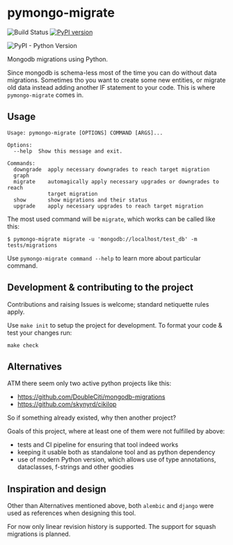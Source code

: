 # pymongo-migrate

![Build Status](https://github.com/stxnext/pymongo-migrate/actions/workflows/test.yml/badge.svg)
[![PyPI version](https://badge.fury.io/py/pymongo-migrate.svg)](https://badge.fury.io/py/pymongo-migrate)

![PyPI - Python Version](https://img.shields.io/pypi/pyversions/pymongo-migrate.svg)

Mongodb migrations using Python.

Since mongodb is schema-less most of the time you can do without data migrations.
Sometimes tho you want to create some new entities, or migrate old data instead adding another IF statement to your code.
This is where `pymongo-migrate` comes in.

## Usage

    Usage: pymongo-migrate [OPTIONS] COMMAND [ARGS]...

    Options:
      --help  Show this message and exit.

    Commands:
      downgrade  apply necessary downgrades to reach target migration
      graph
      migrate    automagically apply necessary upgrades or downgrades to reach
                 target migration
      show       show migrations and their status
      upgrade    apply necessary upgrades to reach target migration


The most used command will be `migrate`, which works can be called like this:

    $ pymongo-migrate migrate -u 'mongodb://localhost/test_db' -m tests/migrations

Use `pymongo-migrate command --help` to learn more about particular command.

## Development & contributing to the project

Contributions and raising Issues is welcome; standard netiquette rules apply.

Use `make init` to setup the project for development.
To format your code & test your changes run:

    make check

## Alternatives

ATM there seem only two active python projects like this:
 * https://github.com/DoubleCiti/mongodb-migrations
 * https://github.com/skynyrd/cikilop

So if something already existed, why then another project?

Goals of this project, where at least one of them were not fulfilled by above:
 * tests and CI pipeline for ensuring that tool indeed works
 * keeping it usable both as standalone tool and as python dependency
 * use of modern Python version, which allows use of type annotations, dataclasses, f-strings and other goodies

## Inspiration and design

Other than Alternatives mentioned above, both `alembic` and `django` were used as references when designing this tool.

For now only linear revision history is supported.
The support for squash migrations is planned.
